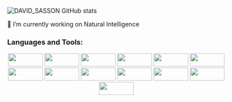 ![DAVID_SASSON GitHub stats](https://github-readme-stats.vercel.app/api?username=DavidSasson22&show_icons=true&theme=tokyonight)


🔭  I’m currently working on Natural Intelligence 



### Languages and Tools:
<p align="center" width="200">
  <img src="https://img.shields.io/badge/-HTML5-informational?style=flat&logo=html5&logoColor=white&color=ff7c58" width="80" height="30">
  <img src="https://img.shields.io/badge/-CSS3-informational?style=flat&logo=css3&logoColor=white&color=1572B6"  width="80" height="30">
  <img src="https://img.shields.io/badge/-Sass-informational?style=flat&logo=sass&logoColor=white&color=CC6699"  width="80" height="30">
  <img src="https://img.shields.io/badge/-Javascript-informational?style=flat&logo=javascript&logoColor=white&color=F7DF1E"  width="80" height="30">
  <img src ="https://img.shields.io/badge/TypeScript-007ACC?style=for-the-badge&logo=typescript&logoColor=white"  width="80" height="30">
  <img src="https://img.shields.io/badge/React-20232A?style=for-the-badge&logo=react&logoColor=61DAFB"  width="80" height="30">
  <img src="https://img.shields.io/badge/React_Native-20232A?style=for-the-badge&logo=react&logoColor=61DAFB"  width="80" height="30">
  <img src="https://img.shields.io/badge/-Redux-informational?style=flat&logo=redux&logoColor=white&color=764ABC"  width="80" height="30">
  <img src="https://img.shields.io/badge/-NodeJS-informational?style=flat&logo=node.js&logoColor=white&color=339933"  width="80" height="30">
  <img src="https://img.shields.io/badge/-MongoDB-informational?style=flat&logo=mongodb&logoColor=white&color=47A248"  width="80" height="30">
  <img src="https://img.shields.io/badge/-Express-informational?style=flat&logo=ubuntu&logoColor=white&color=E95420"  width="80" height="30">
  <img src="https://img.shields.io/badge/Python-14354C?style=for-the-badge&logo=python&logoColor=white"  width="80" height="30">  
  <img src="https://img.shields.io/badge/-Postman-informational?style=flat&logo=Adobe%20Photoshop&logoColor=white&color=31A8FF"  width="80" height="30">
</p>
  



<!--
**DavidSasson22/DavidSasson22** is a ✨ _special_ ✨ repository because its `README.md` (this file) appears on your GitHub profile.

Here are some ideas to get you started:

- 🔭 I’m currently working on Appleseeds academy
- 🌱 I’m currently learning Web developement
- 👯 I’m looking to collaborate on ...
- 🤔 I’m looking for help with ...
- 💬 Ask me about ...
- 📫 How to reach me: ...
- 😄 Pronouns: ...
- ⚡ Fun fact: ...
-->
